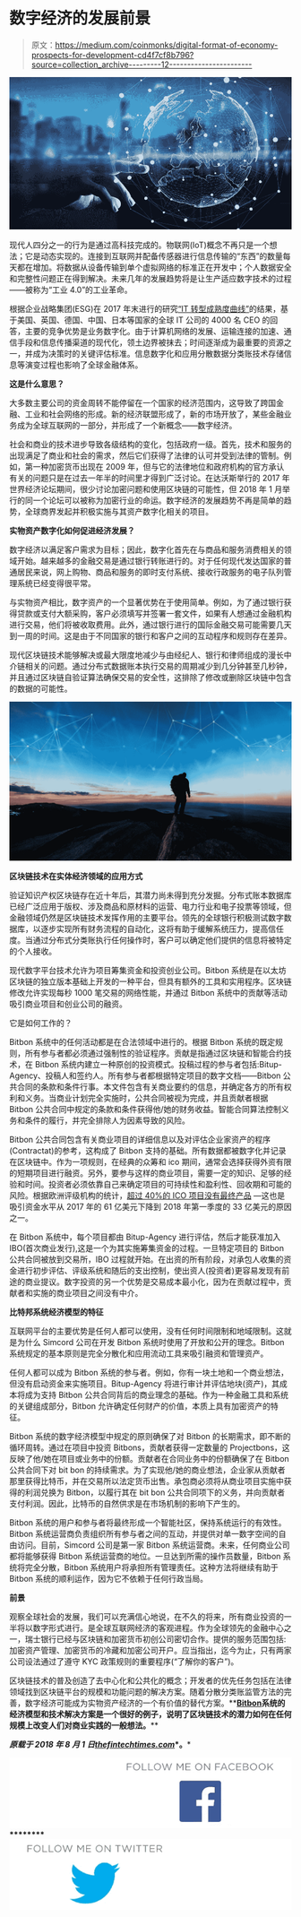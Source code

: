 # 数字经济的发展前景

> 原文：<https://medium.com/coinmonks/digital-format-of-economy-prospects-for-development-cd4f7cf8b796?source=collection_archive---------12----------------------->

![](img/dc8dffbfb3ea0dbcfb225ffb845ef925.png)

现代人四分之一的行为是通过高科技完成的。物联网(IoT)概念不再只是一个想法；它是动态实现的。连接到互联网并配备传感器进行信息传输的“东西”的数量每天都在增加。将数据从设备传输到单个虚拟网络的标准正在开发中；个人数据安全和完整性问题正在得到解决。未来几年的发展趋势将是让生产适应数字技术的过程——被称为“工业 4.0”的工业革命。

根据企业战略集团(ESG)在 2017 年末进行的研究[“IT 转型成熟度曲线”](https://www.dellemc.com/en-us/whitepaper/esg-it-transformation-maturity-report-agility-innovation-business-value.htm)的结果，基于美国、英国、德国、中国、日本等国家的全球 IT 公司的 4000 名 CEO 的回答，主要的竞争优势是业务数字化。由于计算机网络的发展、运输连接的加速、通信手段和信息传播渠道的现代化，领土边界被抹去；时间逐渐成为最重要的资源之一，并成为决策时的关键评估标准。信息数字化和应用分散数据分类账技术存储信息等演变过程也影响了全球金融体系。

**这是什么意思？**

大多数主要公司的资金周转不能停留在一个国家的经济范围内，这导致了跨国金融、工业和社会网络的形成。新的经济联盟形成了，新的市场开放了，某些金融业务成为全球互联网的一部分，并形成了一个新概念——数字经济。

社会和商业的技术进步导致各级结构的变化，包括政府一级。首先，技术和服务的出现满足了商业和社会的需求，然后它们获得了法律的认可并受到法律的管制。例如，第一种加密货币出现在 2009 年，但与它的法律地位和政府机构的官方承认有关的问题只是在过去一年半的时间里才得到广泛讨论。在达沃斯举行的 2017 年世界经济论坛期间，很少讨论加密问题和使用区块链的可能性，但 2018 年 1 月举行的同一个论坛可以被称为加密行业的命运。数字经济的发展趋势不再是简单的趋势，全球商界发起并积极实施与其资产数字化相关的项目。

**实物资产数字化如何促进经济发展？**

数字经济以满足客户需求为目标；因此，数字化首先在与商品和服务消费相关的领域开始。越来越多的金融交易是通过银行转账进行的。对于任何现代发达国家的普通居民来说，网上购物、商品和服务的即时支付系统、接收行政服务的电子队列管理系统已经变得很平常。

与实物资产相比，数字资产的一个显著优势在于使用简单。例如，为了通过银行获得贷款或支付大额采购，客户必须填写并签署一套文件，如果有人想通过金融机构进行交易，他们将被收取费用。此外，通过银行进行的国际金融交易可能需要几天到一周的时间。这是由于不同国家的银行和客户之间的互动程序和规则存在差异。

现代区块链技术能够解决或最大限度地减少与由经纪人、银行和律师组成的漫长中介链相关的问题。通过分布式数据账本执行交易的周期减少到几分钟甚至几秒钟，并且通过区块链自验证算法确保交易的安全性，这排除了修改或删除区块链中包含的数据的可能性。

![](img/5fd286818ae26d01b835dea09f2dc2ba.png)

**区块链技术在实体经济领域的应用方式**

验证知识产权区块链存在近十年后，其潜力尚未得到充分发掘。分布式账本数据库已经广泛应用于版权、涉及商品和原材料的运营、电力行业和电子投票等领域，但金融领域仍然是区块链技术发挥作用的主要平台。领先的全球银行积极测试数字数据库，以逐步实现所有财务流程的自动化，这将有助于缓解系统压力，提高信任度。当通过分布式分类账执行任何操作时，客户可以确定他们提供的信息将被特定的个人接收。

现代数字平台技术允许为项目筹集资金和投资创业公司。Bitbon 系统是在以太坊区块链的独立版本基础上开发的一种平台，但具有额外的工具和实用程序。区块链修改允许实现每秒 1000 笔交易的网络性能，并通过 Bitbon 系统中的贡献等活动吸引商业项目和创业公司的融资。

它是如何工作的？

Bitbon 系统中的任何活动都是在合法领域中进行的。根据 Bitbon 系统的既定规则，所有参与者都必须通过强制性的验证程序。贡献是指通过区块链和智能合约技术，在 Bitbon 系统内建立一种原创的投资模式。投稿过程的参与者包括:Bitup-Agency、投稿人和签约人。所有参与者都根据特定项目的数字文档——Bitbon 公共合同的条款和条件行事。本文件包含有关商业要约的信息，并确定各方的所有权利和义务。当商业计划完全实施时，公共合同被视为完成，并且贡献者根据 Bitbon 公共合同中规定的条款和条件获得他/她的财务收益。智能合同算法控制义务和条件的履行，并完全排除人为因素导致的风险。

Bitbon 公共合同包含有关商业项目的详细信息以及对评估企业家资产的程序(Contractat)的参考，这构成了 Bitbon 支持的基础。所有数据都被数字化并记录在区块链中。作为一项规则，在经典的众筹和 ico 期间，通常会选择获得外资有限的短期项目进行融资。另外，要参与这样的商业项目，需要一定的知识、足够的经验和时间。投资者必须依靠自己来确定项目的可持续性和盈利性、回收期和可能的风险。根据欧洲评级机构的统计，[超过 40%的 ICO 项目没有最终产品](http://fortune.com/2018/02/25/cryptocurrency-ico-collapse/) —这也是吸引资金水平从 2017 年的 61 亿美元下降到 2018 年第一季度的 33 亿美元的原因之一。

在 Bitbon 系统中，每个项目都由 Bitup-Agency 进行评估，然后才能获准加入 IBO(首次商业发行),这是一个为其实施筹集资金的过程。一旦特定项目的 Bitbon 公共合同被放到交易所，IBO 过程就开始。在出资的所有阶段，对承包人收集的资金进行初步评估、评级系统和随后的支出控制，使出资人(投资者)更容易发现有前途的商业提议。数字投资的另一个优势是交易成本最小化，因为在贡献过程中，贡献者和实施的商业项目之间没有中介。

**比特邦系统经济模型的特征**

互联网平台的主要优势是任何人都可以使用，没有任何时间限制和地域限制。这就是为什么 Simcord 公司在开发 Bitbon 系统时使用了开放和公开的理念。Bitbon 系统规定的基本原则是完全分散化和应用流动工具来吸引融资和管理资产。

任何人都可以成为 Bitbon 系统的参与者。例如，你有一块土地和一个商业想法，但没有启动资金来实施项目。Bitup-Agency 将进行审计并评估地块(资产)，其成本将成为支持 Bitbon 公共合同背后的商业理念的基础。作为一种金融工具和系统的关键组成部分，Bitbon 允许确定任何财产的价值，本质上具有加密资产的特征。

Bitbon 系统的数字经济模型中规定的原则确保了对 Bitbon 的长期需求，即不断的循环周转。通过在项目中投资 Bitbons，贡献者获得一定数量的 Projectbons，这反映了他/她在项目或业务中的份额。贡献者在合同业务中的份额确保了在 Bitbon 公共合同下对 bit bon 的持续需求。为了实现他/她的商业想法，企业家从贡献者那里获得比特币，并在交易所以法定货币出售。承包商必须将从商业项目实施中获得的利润兑换为 Bitbon，以履行其在 bit bon 公共合同项下的义务，并向贡献者支付利润。因此，比特币的自然供求是在市场机制的影响下产生的。

Bitbon 系统的用户和参与者将最终形成一个智能社区，保持系统运行的有效性。Bitbon 系统运营商负责组织所有参与者之间的互动，并提供对单一数字空间的自由访问。目前，Simcord 公司是第一家 Bitbon 系统运营商。未来，任何商业公司都将能够获得 Bitbon 系统运营商的地位。一旦达到所需的操作员数量，Bitbon 系统将完全分散，Bitbon 系统用户将承担所有管理责任。这种方法将继续有助于 Bitbon 系统的顺利运作，因为它不依赖于任何行政当局。

**前景**

观察全球社会的发展，我们可以充满信心地说，在不久的将来，所有商业投资的一半将以数字形式进行。是全球互联网经济的客观进程。作为全球领先的金融中心之一，瑞士银行已经与区块链和加密货币初创公司密切合作。提供的服务范围包括:加密资产管理、加密货币的冷藏和加密公司开户。应当指出，迄今为止，只有两家公司设法通过了遵守 KYC 政策规则的重要程序(“了解你的客户”)。

区块链技术的普及创造了去中心化和公共化的概念；开发者的优先任务包括在法律领域找到区块链平台的规模和功能问题的解决方案。随着分散分类账监管方法的完善，数字经济可能成为实物资产经济的一个有价值的替代方案。**[**Bitbon**](https://www.bitbon.space/en/home?utm_source=fintechnews&utm_medium=article)**系统的经济模型和技术解决方案是一个很好的例子，说明了区块链技术的潜力如何在任何规模上改变人们对商业实践的一般想法。****

*****原载于 2018 年 8 月 1 日*[*thefintechtimes.com*](http://thefintechtimes.com/digital-format-of-economy-prospects-for-development/)*。*****

****[![](img/a9d5b3d727978f28e8715931ffbae99c.png)](https://www.facebook.com/bitbon.official/)********[![](img/5ca399e92ceb96fa39e1cdf0e2f8bd2c.png)](https://twitter.com/BitbonSpace)****